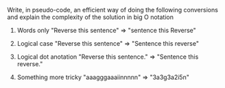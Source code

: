 Write, in pseudo-code, an efficient way of doing the following conversions and explain the complexity of the solution in big O notation

  1. Words only
  "Reverse this sentence" => "sentence this Reverse"
  
  2. Logical case
  "Reverse this sentence" => "Sentence this reverse"
  
  3. Logical dot anotation
  "Reverse this sentence." => "Sentence this reverse."
  
  4. Something more tricky
  "aaagggaaaiinnnnn" => "3a3g3a2i5n"
